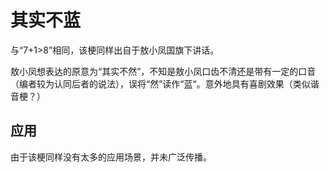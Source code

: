 # 其实不蓝

与“7+1>8”相同，该梗同样出自于敖小凤国旗下讲话。

敖小凤想表达的原意为“其实不然”，不知是敖小凤口齿不清还是带有一定的口音（编者较为认同后者的说法），误将“然”读作“蓝“。意外地具有喜剧效果（类似谐音梗？）

## 应用

由于该梗同样没有太多的应用场景，并未广泛传播。 

